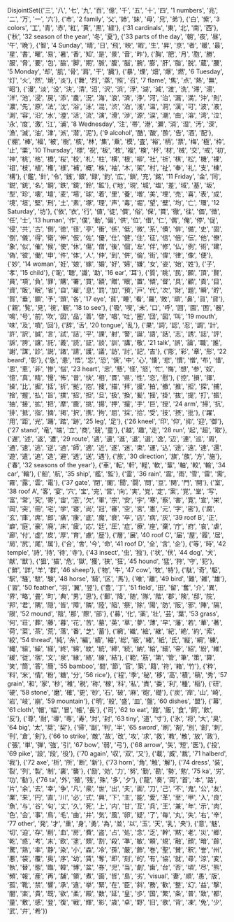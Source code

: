 DisjointSet({'三', '八', '七', '九', '百', '億', '千', '五', '十', '四', '1 numbers', '兆', '二', '万', '一', '六'}, {'市', '2 family', '父', '姉', '妹', '母', '兄', '弟'}, {'白', '紫', '3 colors', '工', '青', '赤', '紅', '黄', '黒', '緑'}, {'31 cardinals', '東', '北', '南', '西'}, {'秋', '32 season of the year', '冬', '夏'}, {'33 parts of the day', '朝', '夜', '昼', '午', '晩'}, {'智', '4 Sunday', '晴', '日', '飛', '映', '暇', '生', '昇', '京', '者', '暖', '最', '星', '書', '曜', '易', '暑', '香', '知', '是', '景', '音', '昨'}, {'胸', '肥', '月', '胞', '勝', '服', '脅', '要', '包', '脇', '脚', '期', '脈', '腹', '脳', '腕', '膨', '肝', '脂', '脱', '蔵', '腰', '5 Monday', '却', '肌', '骨', '肩', '干', '臓'}, {'暴', '煙', '畑', '爆', '燃', '6 Tuesday', '灯', '火', '然', '焼', '炎'}, {'舞', '烈', '蒸', '照', '召', '7 flame', '焦', '点', '熱', '無', '昭'}, {'漫', '淡', '没', '決', '清', '沼', '沢', '浜', '浮', '湖', '減', '渡', '洗', '滞', '湯', '洋', '池', '浸', '戻', '添', '農', '況', '海', '浪', '済', '浄', '河', '治', '漏', '満', '沖', '則', '濃', '先', '原', '法', '沈', '浴', '泳', '混', '渋', '泊', '浅', '温', '洞', '漢', '可', '波', '液', '測', '容', '沿', '水', '澄', '活', '流', '演', '滑', '渉', '源', '涙', '潮', '由', '溶', '湾', '泣', '永', '度', '激', '江', '浦', '8 Wednesday', '注', '帯', '港', '瀬', '消', '湿', '汚', '深', '漁', '滅', '油', '津', '派', '潜', '泥'}, {'9 alcohol', '酷', '酸', '酔', '告', '酒', '配'}, {'棚', '棒', '福', '被', '樹', '核', '林', '集', '乗', '模', '査', '裕', '柄', '票', '梅', '極', '枠', '止', '栗', '10 Thursday', '標', '祝', '板', '枚', '複', '検', '杯', '材', '械', '交', '戒', '初', '神', '桃', '格', '橋', '桜', '校', '札', '柱', '横', '根', '柳', '社', '祈', '棋', '松', '機', '裸', '祖', '枝', '植', '権', '様', '補', '概', '株', '袖', '木', '架', '村', '祉', '奉', '礼', '支', '棟', '構'}, {'鑑', '針', '令', '銭', '銀', '録', '釣', '広', '鎖', '充', '銘', '11 Friday', '金', '同', '鋭', '銃', '名', '銅', '鉄', '鏡', '鈴', '鉱'}, {'地', '現', '城', '塩', '差', '域', '基', '坂', '型', '珍', '壊', '壇', '麦', '場', '球', '着', '里', '養', '増', '美', '埋', '売', '喜', '表', '成', '境', '垣', '堅', '刑', '土', '素', '塚', '理', '声', '毒', '堀', '望', '壁', '均', '亡', '環', '12 Saturday', '坊'}, {'依', '衣', '行', '値', '徒', '償', '俗', '保', '賞', '徹', '往', '価', '徴', '任', '士', '13 human', '作', '僕', '動', '偏', '供', '位', '借', '仁', '偶', '俺', '停', '促', '侵', '共', '古', '側', '徳', '径', '亭', '衝', '係', '低', '微', '系', '債', '俳', '備', '史', '固', '倒', '儀', '得', '衛', '伸', '仮', '佐', '優', '仕', '健', '住', '征', '信', '倍', '伝', '他', '僚', '象', '似', '催', '候', '使', '休', '傷', '僧', '後', '個', '左', '伴', '修', '仏', '例', '術', '建', '偽', '彼', '働', '申', '件', '体', '人', '仲', '到', '併', '倫', '街', '偉', '律', '像', '便'}, {'妙', '14 woman', '妊', '娘', '嫁', '婚', '好', '婦', '嫌', '女', '姿', '始', '姓'}, {'子', '孝', '15 child'}, {'恥', '聴', '識', '助', '16 ear', '耳'}, {'質', '眺', '民', '願', '頂', '賢', '員', '項', '負', '罪', '購', '署', '買', '額', '贈', '眼', '置', '傾', '督', '具', '顧', '貢', '目', '資', '販', '眠', '省', '自', '雇', '息', '罰', '加', '預', '戸', '代', '次', '財', '題', '瞬', '貯', '賀', '垂', '顕', '予', '頭', '各', '17 eye', '貧', '睡', '看', '羅', '敗', '頑', '鼻', '貨', '貸'}, {'親', '覧', '見', '視', '観', '18 to see'}, {'吸', '喫', '未', '口', '呼', '囲', '園', '困', '器', '鳴', '号', '前', '吹', '因', '品', '善', '啓', '唱', '吐', '圏', '団', '図', '叫', '19 mouth', '味', '及', '噴', '回'}, {'辞', '舌', '20 tongue', '乱'}, {'果', '詞', '認', '忍', '調', '計', '許', '訳', '誠', '言', '試', '詰', '平', '課', '射', '警', '誕', '語', '話', '志', '誘', '誌', '評', '訴', '誇', '譲', '託', '義', '読', '証', '談', '訓', '講', '敬', '21 talk', '誤', '論', '職', '誰', '謝', '謀', '診', '説', '諸', '請', '護', '議', '訪', '討', '記', '吉'}, {'彫', '彩', '章', '形', '22 beard', '彰'}, {'急', '患', '悟', '忘', '恐', '慎', '中', '心', '懐', '悲', '慣', '憎', '布', '惜', '恩', '恵', '非', '惨', '悩', '23 heart', '忠', '懸', '怪', '怒', '忙', '悔', '想', '参', '奴', '憶', '真', '精', '慢', '怖', '昔', '快', '相', '貫', '県', '性', '恋', '慰'}, {'控', '損', '揮', '操', '比', '掘', '括', '折', '拠', '抱', '捜', '描', '拝', '援', '拍', '撤', '推', '拒', '探', '捕', '捨', '握', '払', '旨', '撲', '招', '担', '旦', '扱', '換', '髪', '揺', '掛', '抜', '提', '打', '振', '抽', '接', '拡', '把', '摩', '鹿', '挑', '揚', '押', '撮', '手', '巨', '授', '24 arm', '掃', '抗', '排', '抵', '指', '摘', '掲', '択', '携', '拘', '屈', '採', '拾', '受', '技', '摂', '批'}, {'躍', '用', '距', '光', '踊', '踏', '跡', '25 leg', '足'}, {'26 kneel', '印', '仰', '抑', '迎', '御'}, {'27 stand', '竜', '端', '立', '商', '競', '童'}, {'越', '趣', '走', '28 run', '起', '超', '取'}, {'遅', '述', '返', '遭', '29 route', '週', '遺', '進', '退', '選', '逸', '辺', '連', '巡', '周', '通', '速', '逃', '逆', '過', '師', '適', '近', '遂', '迷', '束', '運', '込', '途', '遠', '達', '還', '遊', '遣', '追', '造', '避', '透', '送', '遇'}, {'旅', '30 direction', '旗', '族', '方', '施'}, {'春', '32 seasons of the year'}, {'車', '転', '軒', '軽', '軟', '輩', '軸', '較', '輸', '34 car', '輪'}, {'船', '航', '35 ship', '艦', '監'}, {'霊', '36 rain', '震', '雨', '雪', '雷', '需', '霧', '露', '雲', '電'}, {'37 gate', '閉', '閣', '聞', '闘', '問', '豆', '関', '門', '開'}, {'室', '38 roof A', '客', '宴', '穴', '宝', '完', '営', '向', '実', '党', '定', '案', '覚', '堂', '写', '富', '常', '究', '寄', '宙', '窓', '欠', '軍', '宗', '安', '宇', '寒', '察', '害', '寛', '宣', '栄', '岡', '突', '冊', '宅', '学', '寝', '尚', '冠', '審', '空', '宮', '憲', '元', '字', '密'}, {'腐', '玄', '庫', '席', '郎', '痛', '康', '底', '魔', '衰', '卒', '店', '病', '灰', '39 roof B', '正', '癖', '庭', '豪', '廃', '床', '疲', '応', '廷', '圧', '症', '療', '座', '棄', '庁', '府', '哀', '虐', '廊', '付', '虚', '皮', '厚', '育', '慮', '歴'}, {'層', '展', '40 roof C', '届', '屋', '履', '居', '局', '尻', '尾', '属'}, {'合', '舎', '今', '命', '41 roof D', '全', '含', '企'}, {'等', '時', '42 temple', '詩', '持', '待', '寺'}, {'43 insect', '虫', '独'}, {'状', '伏', '44 dog', '犬', '献', '獣'}, {'狙', '猫', '危', '獄', '獲', '狭', '狂', '45 hound', '猛', '狩', '守', '犯'}, {'鮮', '詳', '羊', '群', '46 sheep'}, {'物', '牛', '47 cow', '牧', '特'}, {'駄', '奇', '駆', '駅', '騒', '駐', '験', '48 horse', '騎', '区', '馬'}, {'唯', '離', '49 bird', '難', '雑', '雄'}, {'習', '50 feather', '羽', '翼', '翌'}, {'豊', '丁', '51 field', '田', '留', '奮', '介', '異', '界', '略', '畳', '町', '典', '男', '思'}, {'郵', '降', '随', '隊', '階', '郡', '険', '邸', '院', '邦', '君', '隅', '隠', '皆', '障', '隣', '陸', '陥', '祭', '除', '陽', '防', '阪', '邪', '陣', '隔', '限', '52 mound', '陰', '那', '際', '部'}, {'募', '化', '薬', '壮', '芸', '葉', '53 grass', '何', '荘', '葬', '藤', '暮', '花', '苦', '墓', '英', '草', '夢', '薄', '早', '藩', '若', '華', '著', '荷', '菜', '茶', '荒', '落', '番', '芝', '蓄'}, {'網', '織', '絵', '継', '紀', '絶', '約', '索', '絞', '54 thread', '純', '糸', '編', '績', '縮', '総', '級', '緒', '紙', '氏', '縦', '綱', '練', '縄', '組', '繰', '経', '終', '綿', '紋', '統', '締', '続', '納', '給', '細', '帝', '紹', '紛', '維', '緩', '従', '宿', '文', '泉', '縁', '絡', '線', '結'}, {'範', '筋', '第', '管', '筆', '策', '算', '笑', '筒', '答', '簡', '55 bamboo', '間', '節', '官', '築', '籍', '符', '箱', '竹'}, {'粋', '料', '米', '情', '粉', '糖', '分', '56 rice'}, {'程', '季', '秘', '移', '高', '積', '稿', '秀', '57 grain', '和', '家', '秒', '稚', '税', '称', '稼', '科', '私', '責', '委', '利', '種', '稲'}, {'研', '硬', '58 stone', '磨', '確', '更', '砂', '石', '破', '麻', '砲', '礎'}, {'炭', '岸', '山', '崎', '岩', '岐', '崩', '59 mountain'}, {'明', '般', '盛', '皿', '盤', '60 dishes', '盟'}, {'幕', '61 cloth', '帽', '幅', '冒', '帳', '長'}, {'司', '62 to eat', '館', '飯', '食', '飼', '飲', '反'}, {'尊', '耐', '導', '専', '寿', '対', '封', '63 tiny', '道', '寸'}, {'氷', '将', '大', '臭', '64 big', '太', '奨', '契'}, {'帰', '副', '判', '半', '65 sword', '刷', '剤', '別', '創', '刺', '刊', '倉', '剣'}, {'66 to strike', '敵', '故', '改', '攻', '求', '救', '教', '散', '放', '政'}, {'張', '単', '弾', '強', '引', '67 bow', '弱', '弓'}, {'68 arrow', '矢', '短', '医'}, {'投', '69 pike', '設', '段', '役'}, {'70 again', '収', '双', '又'}, {'載', '威', '裁', '71 halberd', '我'}, {'72 axe', '析', '所', '断', '新'}, {'73 horn', '角', '触', '解'}, {'74 dress', '装', '裂', '列', '製', '制', '裏', '襲'}, {'励', '効', '力', '努', '勤', '勘', '勢', '勉', '75 ka', '労', '功', '勧'}, {'76 ta', '外', '殖', '残', '殊', '多', '夕'}, {'龍', '奏', '両', '首', '本', '路', '片', '余', '去', '幸', '争', '凡', '衆', '世', '出', '夫', '面', '刀', '己', '不', '鬼', '公', '友', '業', '来', '円', '直', '川', '必', '式', '興', '下', '主', '能', '愛', '革', '至', '甲', '入', '良', '魚', '与', '谷', '句', '丈', '久', '死', '上', '内', '甘', '互', '兵', '王', '兼', '年', '示', '肉', '色', '会', '事', '鳥', '毛', '曲', '井', '気', '風', '卵', '疑', '了', '毎', '丸', '失', '右', '辛', '77 other', '発', '才', '重', '身', '勇', '為', '並', '以', '玉', '天', '乳', '央'}, {'意', '魅', '切', '迫', '存', '削', '血', '房', '費', '盗', '占', '処', '念', '乏', '幹', '黙', '老', '災', '郷', '乾', '惑', '考', '末', '欧', '塗', '類', '割', '殺', '準', '敏', '頼', '規', '融', '顔', '暗', '齢', '驚', '熟', '率', '静', '染', '小', '森', '冷', '孫', '厳', '飾', '巻', '聖', '賛', '釈', '誉', '州', '悪', '袋', '覆', '奥', '序', '幼', '賃', '奪', '即', '刻', '的', '有', '協', '就', '尋', '涼', '変', '執', '替', '態', '臨', '韓', '博', '盆', '券', '児', '当', '劇', '歯', '台', '否', '頃', '尽', '熊', '頻', '報', '産', '再', '舗', '領', '煮', '画', '哲', '島', '劣', 'visual', '妻', '順', '愚', '版', '孤', '靴', '禁', '響', '承', '違', '挙', '緊', '在', '臣', '斜', '務', '歓', '整', '幻', '益', '撃', '闇', '楽', '貴', '既', '欲', '柔', '殿', '数', '延', '皇', '歩', '国', '繁', '条', '普', '致', '都', '量', '敷', '感', '登', '復', '戦', '輝', '影', '歳', '卓', '野', '旧', '歌', '背', '凍', '免', '少', '武', '弁', '希'})
